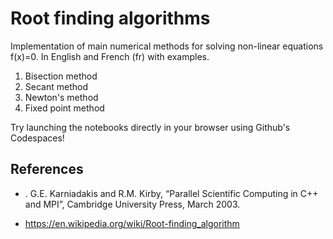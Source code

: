 # Root finding algorithms

Implementation of main numerical methods for solving non-linear equations f(x)=0. In English and French (fr) with examples.

1. Bisection method
2. Secant method
3. Newton's method
4. Fixed point method

Try launching the notebooks directly in your browser using Github's Codespaces!

## References

- . G.E. Karniadakis and R.M. Kirby, “Parallel Scientific Computing in C++ and MPI”, Cambridge University Press, March 2003.

- <https://en.wikipedia.org/wiki/Root-finding_algorithm>
